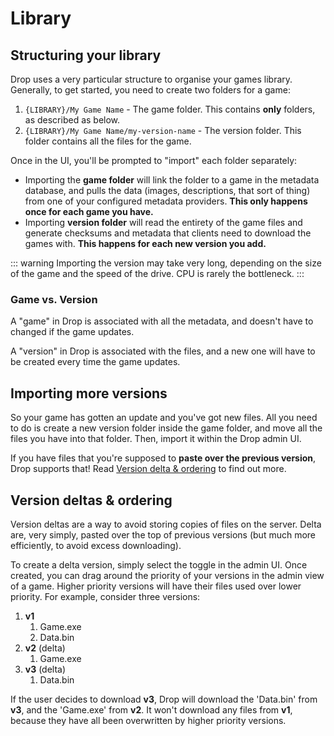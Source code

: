 # Library

## Structuring your library
Drop uses a very particular structure to organise your games library. Generally, to get started, you need to create two folders for a game:

1. `{LIBRARY}/My Game Name` - The game folder. This contains **only** folders, as described as below.
2. `{LIBRARY}/My Game Name/my-version-name` - The version folder. This folder contains all the files for the game.

Once in the UI, you'll be prompted to "import" each folder separately:

- Importing the **game folder** will link the folder to a game in the metadata database, and pulls the data (images, descriptions, that sort of thing)  from one of your configured metadata providers. **This only happens once for each game you have.** 
- Importing **version folder** will read the entirety of the game files and generate checksums and metadata that clients need to download the games with. **This happens for each new version you add.**

::: warning
Importing the version may take very long, depending on the size of the game and the speed of the drive. CPU is rarely the bottleneck.
:::

### Game vs. Version
A "game" in Drop is associated with all the metadata, and doesn't have to changed if the game updates. 

A "version" in Drop is associated with the files, and a new one will have to be created every time the game updates. 

## Importing more versions
So your game has gotten an update and you've got new files. All you need to do is create a new version folder inside the game folder, and move all the files you have into that folder. Then, import it within the Drop admin UI.

If you have files that you're supposed to **paste over the previous version**, Drop supports that! Read [Version delta & ordering](#version-deltas--ordering) to find out more.

## Version deltas & ordering

Version deltas are a way to avoid storing copies of files on the server. Delta are, very simply, pasted over the top of previous versions (but much more efficiently, to avoid excess downloading).

To create a delta version, simply select the toggle in the admin UI. Once created, you can drag around the priority of your versions in the admin view of a game. Higher priority versions will have their files used over lower priority. For example, consider three versions:

1. **v1**
   1. Game.exe
   2. Data.bin
2. **v2** (delta)
   1. Game.exe
3. **v3** (delta)
   1. Data.bin

If the user decides to download **v3**, Drop will download the 'Data.bin' from **v3**, and the 'Game.exe' from **v2**. It won't download any files from **v1**, because they have all been overwritten by higher priority versions.